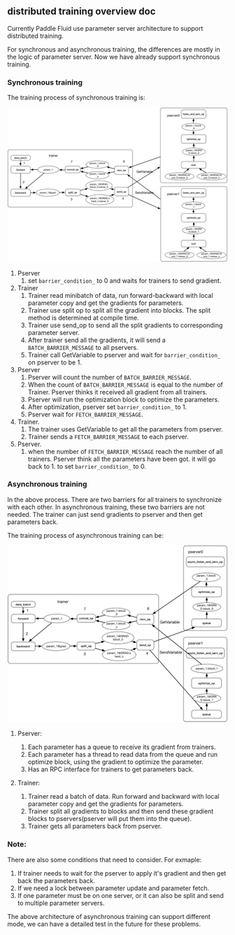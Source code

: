 ## distributed training overview doc

Currently Paddle Fluid use parameter server architecture to support distributed training.

For synchronous and asynchronous training, the differences are mostly in the logic of parameter server. Now we have already support synchronous training.

### Synchronous training

The training process of synchronous training is:

![lookup table training](./src/sync_distributed_training.png)

1. Pserver
	1. set `barrier_condition_` to 0 and waits for trainers to send gradient.
1. Trainer
	1. Trainer read minibatch of data, run forward-backward with local parameter copy and get the gradients for parameters.
	1. Trainer use split op to split all the gradient into blocks. The split method is determined at compile time.
	1. Trainer use send_op to send all the split gradients to corresponding parameter server.
	1. After trainer send all the gradients, it will send a `BATCH_BARRIER_MESSAGE` to all pservers.
	1. Trainer call GetVariable to pserver and wait for `barrier_condition_` on pserver to be 1.
1. Pserver
   1. Pserver will count the number of `BATCH_BARRIER_MESSAGE`.
	1. When the count of `BATCH_BARRIER_MESSAGE` is equal to the number of Trainer. Pserver thinks it received all gradient from all trainers.
	1. Pserver will run the optimization block to optimize the parameters.
	1. After optimization, pserver set `barrier_condition_` to 1.
	1. Pserver wait for `FETCH_BARRIER_MESSAGE`.
1. Trainer.
	1. The trainer uses GetVariable to get all the parameters from pserver.
	1. Trainer sends a `FETCH_BARRIER_MESSAGE` to each pserver.
1. Pserver.
	1. when the number of `FETCH_BARRIER_MESSAGE` reach the number of all trainers. Pserver think all the parameters have been got. it will go back to 1. to set `barrier_condition_` to 0.

### Asynchronous training
In the above process. There are two barriers for all trainers to synchronize with each other. In asynchronous training, these two barriers are not needed. The trainer can just send gradients to pserver and then get parameters back.

The training process of asynchronous training can be:

![lookup table training](./src/async_distributed_training.png)

1. Pserver:
	1. Each parameter has a queue to receive its gradient from trainers.
	1. Each parameter has a thread to read data from the queue and run optimize block, using the gradient to optimize the parameter.
	1. Has an RPC interface for trainers to get parameters back.

1. Trainer:
	1. Trainer read a batch of data. Run forward and backward with local parameter copy and get the gradients for parameters.
	1. Trainer split all gradients to blocks and then send these gradient blocks to pservers(pserver will put them into the queue).
	2. Trainer gets all parameters back from pserver.

### Note:
There are also some conditions that need to consider. For exmaple:

1. If trainer needs to wait for the pserver to apply it's gradient and then get back the parameters back.
1. If we need a lock between parameter update and parameter fetch.
1. If one parameter must be on one server, or it can also be split and send to multiple parameter servers.

The above architecture of asynchronous training can support different mode, we can have a detailed test in the future for these problems.
